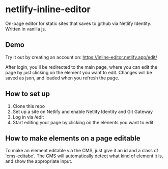 # netlify-inline-editor

On-page editor for static sites that saves to github via Netlify Identity. Written in vanilla js.

## Demo

Try it out by creating an account on:
https://inline-editor.netlify.app/edit/

After login, you'll be redirected to the main page, where you can edit the page by just clicking on the element you want to edit. Changes will be saved as json, and loaded when you refresh the page.

## How to set up

1. Clone this repo
2. Set up a site on Netlify and enable Netlify Identity and Git Gateway
3. Log in via /edit
4. Start editing your page by clicking on the elenents you want to edit.

## How to make elements on a page editable

To make an element editable via the CMS, just give it an id and a class of 'cms-editabe'. The CMS will automatically detect what kind of element it is, and show the appropriate input.
